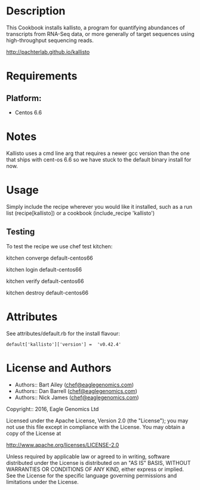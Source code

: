 Description
===========

This Cookbook installs kallisto, a program for quantifying abundances of transcripts from RNA-Seq data, or more generally of target sequences using high-throughput sequencing reads.

http://pachterlab.github.io/kallisto

Requirements
============

## Platform:

* Centos 6.6

Notes
=====
Kallisto uses a cmd line arg that requires a newer gcc version than the one that ships with cent-os 6.6 so we have stuck to the default binary install for now.

Usage
=====
Simply include the recipe wherever you would like it installed, such as a run list (recipe[kallisto]) or a cookbook (include_recipe 'kallisto')


## Testing
To test the recipe we use chef test kitchen:

kitchen converge default-centos66 

kitchen login default-centos66

kitchen verify default-centos66

kitchen destroy default-centos66

Attributes
==========

See attributes/default.rb for the install flavour:

    default['kallisto']['version'] =  'v0.42.4'
    
    
License and Authors
===================

* Authors:: Bart Ailey (<chef@eaglegenomics.com>)
* Authors:: Dan Barrell (<chef@eaglegenomics.com>)
* Authors:: Nick James (<chef@eaglegenomics.com>)    

Copyright:: 2016, Eagle Genomics Ltd

    
Licensed under the Apache License, Version 2.0 (the "License");
you may not use this file except in compliance with the License.
You may obtain a copy of the License at

http://www.apache.org/licenses/LICENSE-2.0

Unless required by applicable law or agreed to in writing, software
distributed under the License is distributed on an "AS IS" BASIS,
WITHOUT WARRANTIES OR CONDITIONS OF ANY KIND, either express or implied.
See the License for the specific language governing permissions and
limitations under the License.
